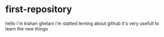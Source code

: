 # first-repository
hello i'm kishan ghelani
i'm statted lerning about github it's very usefull to learn the new things

